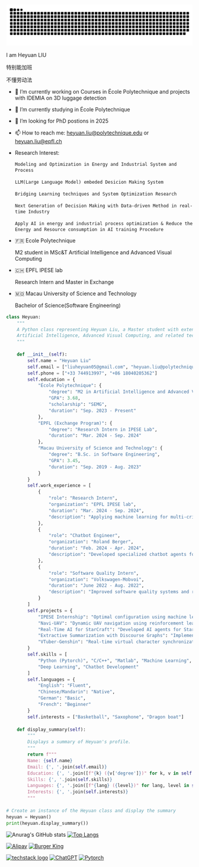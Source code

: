 
![](https://raw.githubusercontent.com/MiSFiT5/Snake-in-Contribution-Grid/output/github-contribution-grid-snake.svg)
<!--
**MiSFiT5/MiSFiT5** is a ✨ _special_ ✨ repository because its `README.md` (this file) appears on your GitHub profile.
-->
I am Heyuan LIU

特别能加班

不懂劳动法
- 🔭 I’m currently working on Courses in École Polytechnique and projects with IDEMIA on 3D luggage detection
- 🌱 I’m currently studying in École Polytechnique
- 🤔 I’m looking for PhD postions in 2025
- 📫 How to reach me: heyuan.liu@polytechnique.edu or heyuan.liu@epfl.ch

- Research Interest:
  
      Modeling and Optimization in Energy and Industrial System and Process

      LLM(Large Language Model) embeded Desicion Making System

      Bridging Learning techniques and System Optimization Research

      Next Generation of Decision Making with Data-driven Method in real-time Industry

      Apply AI in energy and industrial process optimization & Reduce the Energy and Resource consumption in AI training Procedure

- 🇫🇷 Ecole Polytechnique

  M2 student in MSc&T Artificial Intelligence and Advanced Visual Computing

  
- 🇨🇭 EPFL IPESE lab

  Research Intern and Master in Exchange



- 🇲🇴 Macau University of Science and Technology

  Bachelor of Science(Software Engineering)



```python
class Heyuan:
    """
    A Python class representing Heyuan Liu, a Master student with extensive experience and expertise in 
    Artificial Intelligence, Advanced Visual Computing, and related technologies.
    """

    def __init__(self):
        self.name = "Heyuan Liu"
        self.email = ["liuheyuan05@gmail.com", "heyuan.liu@polytechnique.edu"]
        self.phone = ["+33 744913997", "+86 18040205362"]
        self.education = {
            "École Polytechnique": {
                "degree": "M2 in Artificial Intelligence and Advanced Visual Computing",
                "GPA": 3.68,
                "scholarship": "SEMG",
                "duration": "Sep. 2023 - Present"
            },
            "EPFL (Exchange Program)": {
                "degree": "Research Intern in IPESE Lab",
                "duration": "Mar. 2024 - Sep. 2024"
            },
            "Macau University of Science and Technology": {
                "degree": "B.Sc. in Software Engineering",
                "GPA": 3.45,
                "duration": "Sep. 2019 - Aug. 2023"
            }
        }
        self.work_experience = [
            {
                "role": "Research Intern",
                "organization": "EPFL IPESE lab",
                "duration": "Mar. 2024 - Sep. 2024",
                "description": "Applying machine learning for multi-criteria decision-making in energy systems."
            },
            {
                "role": "Chatbot Engineer",
                "organization": "Roland Berger",
                "duration": "Feb. 2024 - Apr. 2024",
                "description": "Developed specialized chatbot agents for car sales."
            },
            {
                "role": "Software Quality Intern",
                "organization": "Volkswagen-Mobvoi",
                "duration": "June 2022 - Aug. 2022",
                "description": "Improved software quality systems and resolved issues in automotive projects."
            }
        ]
        self.projects = {
            "IPESE Internship": "Optimal configuration using machine learning for decision-making.",
            "Navi-UAV": "Dynamic UAV navigation using reinforcement learning.",
            "Real-Time AI for StarCraft": "Developed AI agents for StarCraft game.",
            "Extractive Summarization with Discourse Graphs": "Implemented GCN and LSTM for summarization.",
            "VTuber-Genshin": "Real-time virtual character synchronization using MediaPipe and Unity."
        }
        self.skills = [
            "Python (Pytorch)", "C/C++", "Matlab", "Machine Learning", 
            "Deep Learning", "Chatbot Development"
        ]
        self.languages = {
            "English": "Fluent",
            "Chinese/Mandarin": "Native",
            "German": "Basic",
            "French": "Beginner"
        }
        self.interests = ["Basketball", "Saxophone", "Dragon boat"]

    def display_summary(self):
        """
        Displays a summary of Heyuan's profile.
        """
        return f"""
        Name: {self.name}
        Email: {', '.join(self.email)}
        Education: {', '.join([f"{k} ({v['degree']})" for k, v in self.education.items()])}
        Skills: {', '.join(self.skills)}
        Languages: {', '.join([f"{lang} ({level})" for lang, level in self.languages.items()])}
        Interests: {', '.join(self.interests)}
        """

# Create an instance of the Heyuan class and display the summary
heyuan = Heyuan()
print(heyuan.display_summary())
```


![Anurag's GitHub stats](https://github-readme-stats.vercel.app/api?username=MiSFiT5&show_icons=true&theme=ambient_gradient)
[![Top Langs](https://github-readme-stats.vercel.app/api/top-langs/?username=MiSFiT5)](https://github.com/anuraghazra/github-readme-stats)

[![Alipay](https://img.shields.io/badge/alipay-00A1E9?style=for-the-badge&logo=alipay&logoColor=white)](https://www.alipay.com)
[![Burger King](https://img.shields.io/badge/Burger_King-FF0000?style=for-the-badge&logo=burger-king&logoColor=white)](https://www.bk.com)



[![techstack logo](https://readme-components.vercel.app/api?component=logo&logo=python)](https://github.com/harish-sethuraman/readme-components)
[![ChatGPT](https://img.shields.io/badge/ChatGPT-74aa9c?style=for-the-badge&logo=openai&logoColor=white)](https://www.chatgpt.com)
[![Pytorch](https://img.shields.io/badge/PyTorch-EE4C2C?style=for-the-badge&logo=pytorch&logoColor=white)](https://www.bk.com)

